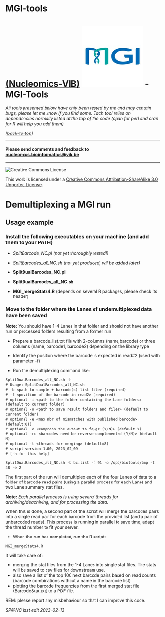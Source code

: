 # MGI-tools
[(Nucleomics-VIB)](https://github.com/Nucleomics-VIB)
![mgi-tools](pictures/MGI.png) - MGI-Tools
==========

*All tools presented below have only been tested by me and may contain bugs, please let me know if you find some. Each tool relies on dependencies normally listed at the top of the code (cpan for perl and cran for R will help you add them)*

*[[back-to-top](#top)]*  

<hr>

<h4>Please send comments and feedback to <a href="mailto:nucleomics.bioinformatics@vib.be">nucleomics.bioinformatics@vib.be</a></h4>

<hr>

![Creative Commons License](http://i.creativecommons.org/l/by-sa/3.0/88x31.png?raw=true)

This work is licensed under a [Creative Commons Attribution-ShareAlike 3.0 Unported License](http://creativecommons.org/licenses/by-sa/3.0/).


# Demultiplexing a MGI run

## Usage example

### Install the following executables on your machine (and add them to your PATH)

* _SplitBarcode_NC.pl (not yet thoroughly tested!)_
* _SplitBarcodes_all_NC.sh (not yet produced, wil be added later)_

* **SplitDualBarcodes_NC.pl** 
* **SplitDualBarcodes_all_NC.sh**

* **MGI_mergeStats4.R** (depends on several R packages, please check its header)

### Move to the folder where the Lanes of undemultiplexed data have been saved

**Note:** You should have 1-4 Lanes in that folder and should not have another run or processed folders resulting from a former run

* Prepare a barcode_list.txt file with 2-columns (name,barcode) or three columns (name, barcode1, barcode2) depending on the library type
* Identify the position where the barcode is expected in read#2 (used with parameter -f)

* Run the demultiplexing command like:

```
SplitDualBarcodes_all_NC.sh -h
# Usage: SplitDualBarcodes_all_NC.sh
# -b <path to sample + barcode(s) list file> (required)
# -f <position of the barcode in read2> (required)
# optional -i <path to the folder containing the Lane folders> (default to current folder)
# optional -o <path to save result folders and files> (default to current folder)
# optional -e <max nbr of mismatches with published barcode> (default:0))
# optional -c <compress the outout to fq.gz (Y/N)> (default Y)
# optional -rc <barcodes need be reverse-complemented (Y/N)> (default N)
# optional -t <threads for merging> (default=8)
# script version 1.00, 2023_02_09
# [-h for this help]
```

```
SplitDualBarcodes_all_NC.sh -b bc.list -f 91 -o /opt/biotools/tmp -t 48 -e 2
```

The first part of the run will demultiplex each of the four Lanes of data to a folder of barcode read pairs (using a parallel process for each Lane) and two Lane summary stat files. 

**Note:** _Each parallel process is using several threads for archiving/deachiving, and for processing the data._

When this is done, a second part of the script will merge the barcodes pairs into a single read pair for each barcode from the provided list (and a pair of unbarcoded reads). This process is running in parallel to save time, adapt the thread number to fit your server.

* When the run has completed, run the R script:

```
MGI_mergeStats4.R
```

It will take care of:

  * merging the stat files from the 1-4 Lanes into single stat files. The stats will be saved to csv files for downstream use.
  * also save a list of the top 100 next barcode pairs based on read counts (barcode combinations without a name in the barcode list)
  * plotting the barcode frequencies from the first merged stat file (BarcodeStat.txt) to a PDF file. 

REM: please report any misbehaviour so that I can improve this code.

_SP@NC last edit 2023-02-13_
